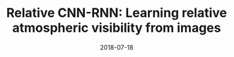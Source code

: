 ---
title: "Relative CNN-RNN: Learning relative atmospheric visibility from images"
collection: publications
permalink: /publications/cnnrnn
excerpt: 'We propose a deep learning approach for directly estimating relative atmospheric visibility from outdoor photos without relying on weather images or data that require expensive sensing or custom capture. Our data-driven approach capitalizes on a large collection of Internet images to learn rich scene and visibility varieties. The relative CNN-RNN coarse-to-fine model, where CNN stands for convolutional neural network and RNN stands for recurrent neural network, exploits the joint power of relative support vector machine, which has a good ranking representation, and the data-driven deep learning features derived from our novel CNN-RNN model. '
date: '2018-07-18'
venue: 'IEEE Transactions on Image Processing'
image: '/images/cnnrnn.png'
pdf: 'https://ieeexplore.ieee.org/stamp/stamp.jsp?arnumber=8412582'
weight: 50
citation: 'You, Y., Lu, C., Wang, W., & Tang, C. K. (2018). Relative CNN-RNN: Learning relative atmospheric visibility from images. IEEE Transactions on Image Processing, 28(1), 45-55.'
authors: '<b>Yang You</b>, Cewu Lu, Weiming Wang, Chi-Keung Tang'
---